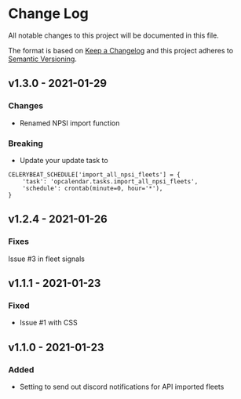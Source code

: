 # Change Log

All notable changes to this project will be documented in this file.

The format is based on [Keep a Changelog](http://keepachangelog.com/)
and this project adheres to [Semantic Versioning](http://semver.org/).

## v1.3.0 - 2021-01-29

### Changes

- Renamed NPSI import function

### Breaking

- Update your update task to
```
CELERYBEAT_SCHEDULE['import_all_npsi_fleets'] = {
    'task': 'opcalendar.tasks.import_all_npsi_fleets',
    'schedule': crontab(minute=0, hour='*'),
}
```

## v1.2.4 - 2021-01-26

### Fixes

Issue #3 in fleet signals

## v1.1.1 - 2021-01-23

### Fixed
- Issue #1 with CSS

## v1.1.0 - 2021-01-23

### Added
- Setting to send out discord notifications for API imported fleets
